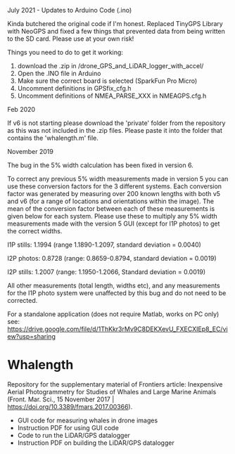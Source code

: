 July 2021 - Updates to Arduino Code (.ino)

Kinda butchered the original code if I'm honest. Replaced TinyGPS Library with NeoGPS and fixed a few things that prevented data from being written to the SD card. Please use at your own risk!

Things you need to do to get it working:
1. download the .zip in /drone_GPS_and_LiDAR_logger_with_accel/ 
2. Open the .INO file in Arduino
3. Make sure the correct board is selected (SparkFun Pro Micro)
4. Uncomment definitions in GPSfix_cfg.h
5. Uncomment definitions of NMEA_PARSE_XXX in NMEAGPS.cfg.h

Feb 2020

If v6 is not starting please download the 'private' folder from the repository as this was not included in the .zip files. Please paste it into the folder that contains the 'whalength.m' file.



November 2019

The bug in the 5% width calculation has been fixed in version 6.

To correct any previous 5% width measurements made in version 5 you can use these conversion factors for the 3 different systems. Each conversion factor was generated by measuring over 200 known lengths with both v5 and v6 (for a range of locations and orientations within  the image). The mean of the conversion factor between each of these measurements is given below for each system. Please use these to multiply any 5% width measurements made with the version 5 GUI (except for I1P photos) to get the correct widths.

I1P stills:
1.1994 (range 1.1890-1.2097, standard deviation = 0.0040)  

I2P photos:
0.8728 (range: 0.8659-0.8794, standard deviation = 0.0019) 

I2P stills:
1.2007 (range: 1.1950-1.2066, Standard deviation = 0.0019)


All other measurements (total length, widths etc), and any measurements for the I1P photo system were unaffected by this bug and do not need to be corrected.

For a standalone application (does not require Matlab, works on PC only) see: https://drive.google.com/file/d/1ThKkr3rMv9C8DEKXevU_FXECXIEp8_EC/view?usp=sharing
 

# Whalength
Repository for the supplementary material of Frontiers article: Inexpensive Aerial Photogrammetry for Studies of Whales and Large Marine Animals (Front. Mar. Sci., 15 November 2017 | https://doi.org/10.3389/fmars.2017.00366).

- GUI code for measuring whales in drone images
- Instruction PDF for using GUI code
- Code to run the LiDAR/GPS datalogger
- Instruction PDF on building the LiDAR/GPS datalogger
